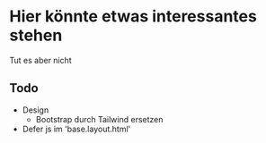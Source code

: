 # Hier könnte etwas interessantes stehen

Tut es aber nicht

## Todo

- Design
  - Bootstrap durch Tailwind ersetzen
- Defer js im 'base.layout.html'

